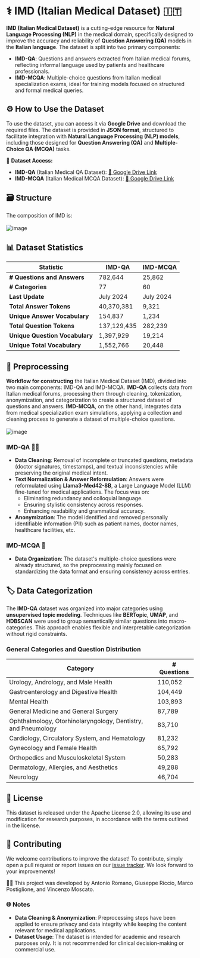# ⚕️ IMD (Italian Medical Dataset) 🇮🇹

**IMD (Italian Medical Dataset)** is a cutting-edge resource for **Natural Language Processing (NLP)** in the medical domain, specifically designed to improve the accuracy and reliability of **Question Answering (QA)** models in the **Italian language**. The dataset is split into two primary components:

- **IMD-QA**: Questions and answers extracted from Italian medical forums, reflecting informal language used by patients and healthcare professionals.
- **IMD-MCQA**: Multiple-choice questions from Italian medical specialization exams, ideal for training models focused on structured and formal medical queries.

## ⚙️ How to Use the Dataset  

To use the dataset, you can access it via **Google Drive** and download the required files. The dataset is provided in **JSON format**, structured to facilitate integration with **Natural Language Processing (NLP) models**, including those designed for **Question Answering (QA)** and **Multiple-Choice QA (MCQA)** tasks.  

📂 **Dataset Access:**  
- **IMD-QA** (Italian Medical QA Dataset): [🔗 Google Drive Link]()  
- **IMD-MCQA** (Italian Medical MCQA Dataset): [🔗 Google Drive Link](https://drive.google.com/file/d/12OeI2mJV5bFbyC3715xVPke3SXc1rIGT/view?usp=sharing)  

## 🗃️ Structure
The composition of IMD is: <br><br>
![image](https://github.com/user-attachments/assets/de1bb95e-0163-4dcc-af01-79f40718c4e6)

## 📊 Dataset Statistics

| Statistic                        | IMD-QA                  | IMD-MCQA              |
|-----------------------------------|-------------------------|-----------------------|
| **# Questions and Answers**       | 782,644                 | 25,862                |
| **# Categories**                  | 77                      | 60                    |
| **Last Update**                   | July 2024               | July 2024             |
| **Total Answer Tokens**           | 40,370,381              | 9,321                 |
| **Unique Answer Vocabulary**      | 154,837                 | 1,234                 |
| **Total Question Tokens**         | 137,129,435             | 282,239               |
| **Unique Question Vocabulary**    | 1,397,929               | 19,214                |
| **Unique Total Vocabulary**       | 1,552,766               | 20,448                |

## 🧹 Preprocessing
**Workflow for constructing** the Italian Medical Dataset (IMD), divided into two main components: IMD-QA and IMD-MCQA. **IMD-QA** collects data from Italian medical forums, processing them through cleaning, tokenization, anonymization, and categorization to create a structured dataset of questions and answers. **IMD-MCQA**, on the other hand, integrates data from medical specialization exam simulations, applying a collection and cleaning process to generate a dataset of multiple-choice questions. <br><br>
![image](https://github.com/user-attachments/assets/99796ea8-d27f-408b-92c6-4ecc9e9f808e)

### IMD-QA 🧑‍⚕️

- **Data Cleaning**: Removal of incomplete or truncated questions, metadata (doctor signatures, timestamps), and textual inconsistencies while preserving the original medical intent.
- **Text Normalization & Answer Reformulation**: Answers were reformulated using **Llama3-Med42-8B**, a Large Language Model (LLM) fine-tuned for medical applications. The focus was on:
  - Eliminating redundancy and colloquial language.
  - Ensuring stylistic consistency across responses.
  - Enhancing readability and grammatical accuracy.
- **Anonymization**: The model identified and removed personally identifiable information (PII) such as patient names, doctor names, healthcare facilities, etc.

### IMD-MCQA 📝

- **Data Organization**: The dataset's multiple-choice questions were already structured, so the preprocessing mainly focused on standardizing the data format and ensuring consistency across entries.

## 🏷️ Data Categorization

The **IMD-QA** dataset was organized into major categories using **unsupervised topic modeling**. Techniques like **BERTopic**, **UMAP**, and **HDBSCAN** were used to group semantically similar questions into macro-categories. This approach enables flexible and interpretable categorization without rigid constraints.

### General Categories and Question Distribution

| **Category**                                           | **# Questions** |
|--------------------------------------------------------|-----------------|
| Urology, Andrology, and Male Health                    | 110,052         |
| Gastroenterology and Digestive Health                  | 104,449         |
| Mental Health                                          | 103,893         |
| General Medicine and General Surgery                   | 87,789          |
| Ophthalmology, Otorhinolaryngology, Dentistry, and Pneumology | 83,710       |
| Cardiology, Circulatory System, and Hematology         | 81,232          |
| Gynecology and Female Health                           | 65,792          |
| Orthopedics and Musculoskeletal System                 | 50,283          |
| Dermatology, Allergies, and Aesthetics                 | 49,288          |
| Neurology                                              | 46,704          |

## 📜 License

This dataset is released under the Apache License 2.0, allowing its use and modification for research purposes, in accordance with the terms outlined in the license.

## 🤝 Contributing

We welcome contributions to improve the dataset! To contribute, simply open a pull request or report issues on our [issue tracker](https://github.com/picuslab/IMD/issues). We look forward to your improvements!

👨‍💻 This project was developed by Antonio Romano, Giuseppe Riccio, Marco Postiglione, and Vincenzo Moscato.

### 🌐 Notes

- **Data Cleaning & Anonymization**: Preprocessing steps have been applied to ensure privacy and data integrity while keeping the content relevant for medical applications.
- **Dataset Usage**: The dataset is intended for academic and research purposes only. It is not recommended for clinical decision-making or commercial use.
